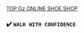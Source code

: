 [TOP Gz ONLINE SHOE SHOP](https://topg1.netlify.app/)

### :heavy_check_mark: `WALK WITH CONFIDENCE`

